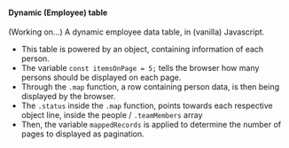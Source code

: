 <h4>Dynamic (Employee) table</h4>

(Working on...) A dynamic employee data table, in (vanilla) Javascript.

<ul>
<li>This table is powered by an object, containing information of each person. </li>
<li>The variable <code>const itemsOnPage = 5;</code> tells the browser how many persons should be displayed on each page.</li>
<li>Through the <code>.map</code> function, a row containing person data, is then being displayed by the browser.</li>
<li>The <code>.status</code> inside the <code>.map</code> function, points towards each respective object line, inside the people / <code>.teamMembers</code> array</li>
<li>Then, the variable <code>mappedRecords</code> is applied to determine the number of pages to displayed as pagination.</li>
</ul>
